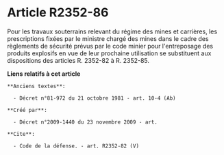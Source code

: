 # Article R2352-86

Pour les travaux souterrains relevant du régime des mines et carrières, les prescriptions fixées par le ministre chargé des
mines dans le cadre des règlements de sécurité prévus par le code minier  pour l'entreposage des produits explosifs en vue de
leur prochaine utilisation se substituent aux dispositions des articles R. 2352-82 à R. 2352-85.

**Liens relatifs à cet article**

	**Anciens textes**:

	  - Décret n°81-972 du 21 octobre 1981 - art. 10-4 (Ab)

	**Créé par**:

	  - Décret n°2009-1440 du 23 novembre 2009 - art.

	**Cite**:

	  - Code de la défense. - art. R2352-82 (V)
